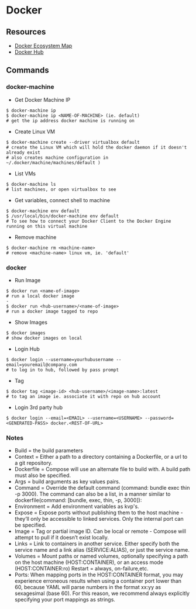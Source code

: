# Docker

## Resources
  - [Docker Ecosystem Map]( https://www.mindmeister.com/389671722/docker-ecosystem)
  - [Docker Hub](https://hub.docker.com/)

## Commands
### docker-machine
  - Get Docker Machine IP
  ```
  $ docker-machine ip
  $ docker-machine ip <NAME-OF-MACHINE> (ie. default)
  # get the ip address docker machine is running on
  ```

  - Create Linux VM
  ```
  $ docker-machine create --driver virtualbox default
  # create the Linux VM which will hold the docker daemon if it doesn't already exist
  # also creates machine configuration in ~/.docker/machine/machines/default )
  ```

  - List VMs
  ```
  $ docker-machine ls
  # list machines, or open virtualbox to see
  ```

  - Get variables, connect shell to machine
  ```
  $ docker-machine env default
  $ /usr/local/bin/docker-machine env default
  # To see how to connect your Docker Client to the Docker Engine running on this virtual machine
  ```

  - Remove machine
  ```
  $ docker-machine rm <machine-name>
  # remove <machine-name> linux vm, ie. 'default'
  ```

### docker
  - Run Image
  ```
  $ docker run <name-of-image>
  # run a local docker image
  -
  $ docker run <hub-username>/<name-of-image>
  # run a docker image tagged to repo
  ```

  - Show Images
  ```
  $ docker images
  # show docker images on local
  ```

  - Login Hub
  ```
  $ docker login --username=yourhubusername --email=youremail@company.com
  # to log in to hub, followed by pass prompt
  ```

  - Tag
  ```
  $ docker tag <image-id> <hub-username>/<image-name>:latest
  # to tag an image ie. associate it with repo on hub account
  ```

  - Login 3rd party hub
  ```
  $ docker login --email=<EMAIL> --username=<USERNAME> --password=<GENERATED-PASS> docker.<REST-OF-URL>
  ```

### Notes
  - Build = the build parameters
  - Context = Either a path to a directory containing a Dockerfile, or a url to a git repository.
  - Dockerfile = Compose will use an alternate file to build with. A build path must also be specified.
  - Args = build arguments as key values pairs.
  - Command = Override the default command (command: bundle exec thin -p 3000). The command can also be a list, in a manner similar to dockerfile(command: [bundle, exec, thin, -p, 3000]):
  - Environment = Add environment variables as kvp's.
  - Expose  = Expose ports without publishing them to the host machine - they’ll only be accessible to linked services. Only the internal port can be specified.
  - Image = Tag or partial image ID. Can be local or remote - Compose will attempt to pull if it doesn’t exist locally.
  - Links = Link to containers in another service. Either specify both the service name and a link alias (SERVICE:ALIAS), or just the service name.
  - Volumes = Mount paths or named volumes, optionally specifying a path on the host machine (HOST:CONTAINER), or an access mode (HOST:CONTAINER:ro) Restart = always, on-failure,etc.
  - Ports: When mapping ports in the HOST:CONTAINER format, you may experience erroneous results when using a container port lower than 60, because YAML will parse numbers in the format xx:yy as sexagesimal (base 60). For this reason, we recommend always explicitly specifying your port mappings as strings.
